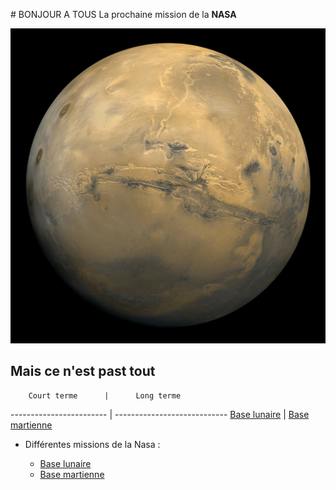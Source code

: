 # BONJOUR A TOUS
La prochaine mission de la **NASA**

![Image de Mars](img/mars.jpg)

## Mais ce n'est past tout

        Court terme      |      Long terme             
------------------------ | ----------------------------
[Base lunaire](https://www.nasa.gov/content/humans-on-the-moon-0)     |      [Base martienne](https://www.nasa.gov/mission_pages/mars/main/index.html)



* Différentes missions de la Nasa : 

    * [Base lunaire](https://www.nasa.gov/content/humans-on-the-moon-0)
    * [Base martienne](https://www.nasa.gov/mission_pages/mars/main/index.html)


